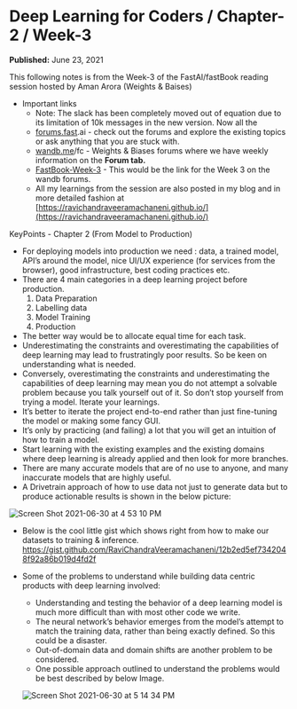 # Deep Learning for Coders / Chapter-2 / Week-3

**Published:** June 23, 2021

This following notes is from the Week-3 of the FastAI/fastBook reading session hosted by Aman Arora \(Weights & Baises\)

* Important links
  * Note: The slack has been completely moved out of equation due to its limitation of 10k messages in the new version. Now all the
  * [forums.fast](http://forums.fast/).ai - check out the forums and explore the existing topics or ask anything that you are stuck with.
  * [wandb.me](http://wandb.me/)/fc - Weights & Biases forums where we have weekly information on the **Forum tab.**
  * [FastBook-Week-3](https://wandb.ai/aarora/discussions/Fastbook-Reading-Group-Week-3--Vmlldzo3OTMwODk?galleryTag=forum) - This would be the link for the Week 3 on the wandb forums.
  * All my learnings from the session are also posted in my blog and in more detailed fashion at [https://ravichandraveeramachaneni.github.io/](https://ravichandraveeramachaneni.github.io/)

KeyPoints - Chapter 2 \(From Model to Production\)

* For deploying models into production we need : data, a trained model, API’s around the model, nice UI/UX experience \(for services from the browser\), good infrastructure, best coding practices etc.
* There are 4 main categories in a deep learning project before production.
  1. Data Preparation
  2. Labelling data
  3. Model Training
  4. Production
* The better way would be to allocate equal time for each task.
* Underestimating the constraints and overestimating the capabilities of deep learning may lead to frustratingly poor results. So be keen on understanding what is needed.
* Conversely, overestimating the constraints and underestimating the capabilities of deep learning may mean you do not attempt a solvable problem because you talk yourself out of it. So don’t stop yourself from trying a model. Iterate your learnings.
* It’s better to iterate the project end-to-end rather than just fine-tuning the model or making some fancy GUI.
* It’s only by practicing \(and failing\) a lot that you will get an intuition of how to train a model.
* Start learning with the existing examples and the existing domains where deep learning is already applied and then look for more branches.
* There are many accurate models that are of no use to anyone, and many inaccurate models that are highly useful.
* A Drivetrain approach of how to use data not just to generate data but to produce actionable results is shown in the below picture:

![Screen Shot 2021-06-30 at 4 53 10 PM](https://user-images.githubusercontent.com/14807933/124048002-9b7dbb00-d9d2-11eb-83e9-c8e7502f822e.png)

* Below is the cool little gist which shows right from how to make our datasets to training & inference. https://gist.github.com/RaviChandraVeeramachaneni/12b2ed5ef7342048f92a86b019d4fd2f
* Some of the problems to understand while building data centric products with deep learning involved:

  * Understanding and testing the behavior of a deep learning model is much more difficult than with most other code we write.
  * The neural network’s behavior emerges from the model’s attempt to match the training data, rather than being exactly defined. So this could be a disaster.
  * Out-of-domain data and domain shifts are another problem to be considered.
  * One possible approach outlined to understand the problems would be best described by below Image.

  ![Screen Shot 2021-06-30 at 5 14 34 PM](https://user-images.githubusercontent.com/14807933/124048029-a9334080-d9d2-11eb-98b7-010ec8f44dc8.png)

